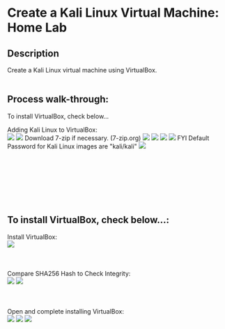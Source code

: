 
<h1>Create a Kali Linux Virtual Machine: Home Lab</h1>

<h2>Description</h2>
Create a Kali Linux virtual machine using VirtualBox.
<br />
<br />

<h2>Process walk-through:</h2>

To install VirtualBox, check below... <br/>

Adding Kali Linux to VirtualBox: <br/>
<img src="https://imgur.com/L3ZrMxv.png">
<img src="https://imgur.com/i4gOUJr.png">
Download 7-zip if necessary. (7-zip.org)
<img src="https://imgur.com/6FZhknk.png">
<img src="https://imgur.com/GAmKeIP.png">
<img src="https://imgur.com/9RHuF5w.png">
<img src="https://imgur.com/VJrqWJ1.png">
FYI Default Password for Kali Linux images are "kali/kali"
<img src="https://imgur.com/IVrgYsD.png">
<br />
<br />
<br />
<br />
<br />
<br />
<br />
<br />

<h2>To install VirtualBox, check below...:</h2>
Install VirtualBox: <br/>
<img src="https://imgur.com/gYok5Xl.png">
<br />
<br />
<br />
<br />
Compare SHA256 Hash to Check Integrity:  <br/>
<img src="https://imgur.com/YOOA0Lw.png">
<img src="https://imgur.com/zFee8Ry.png">
<br />
<br />
<br />
<br />
Open and complete installing VirtualBox: <br/>
<img src="https://imgur.com/lEIh8P3.png">
<img src="https://imgur.com/5t7mqt2.png">
<img src="https://imgur.com/zJXOtSb.png">
<br />
<br />
<br />
<br />

